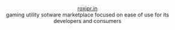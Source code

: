 <p align="center">
    <a href="https://roxipr.in">roxipr.in</a><br>
    gaming utility sotware marketplace focused on ease of use for its developers and consumers 
</p>
